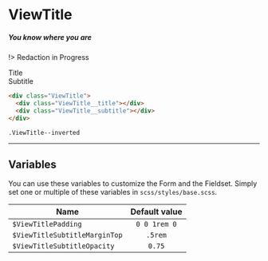 # ViewTitle
##### You know where you are

!> Redaction in Progress
<div class="demo-block">
  <div class="ViewTitle">
    <div class="ViewTitle__title">Title</div>
    <div class="ViewTitle__subtitle">Subtitle</div>
  </div>
</div>

```html
<div class="ViewTitle">
  <div class="ViewTitle__title"></div>
  <div class="ViewTitle__subtitle"></div>
</div>
```

`.ViewTitle--inverted`


***
Variables
------
You can use these variables to customize the Form and the Fieldset. Simply set one or multiple of these variables in `scss/styles/base.scss`.

| Name  | Default value |
| ------- |:-----------:|
|`$ViewTitlePadding`| `0 0 1rem 0` |
|`$ViewTitleSubtitleMarginTop`| `.5rem` |
|`$ViewTitleSubtitleOpacity`| `0.75` |
